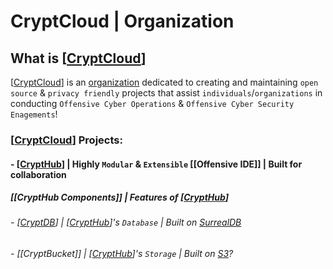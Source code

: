 # CryptCloud | Organization

## What is [[CryptCloud]]
[[CryptCloud]] is an [organization](https://github.com/CryptCloudCC) dedicated to creating and maintaining `open source` & `privacy friendly` projects that assist `individuals`/`organizations` in conducting `Offensive Cyber Operations` & `Offensive Cyber Security Enagements`! 

### [[CryptCloud]] Projects:
#### - [[CryptHub]] | Highly `Modular` & `Extensible` [[Offensive IDE]] | Built for collaboration
##### [[CryptHub Components]] | Features of [[CryptHub]]
###### - [[CryptDB]] | [[CryptHub]]'s `Database` | Built on [SurrealDB](https://SurrealDB.com)
###### - [[CryptBucket]] | [[CryptHub]]'s `Storage` | Built on [S3](https://aws.amazon.com/s3/)?
[//begin]: # "Autogenerated link references for markdown compatibility"
[CryptCloud]: CryptCloud.md "CryptCloud | Organization"
[CryptHub]: CryptHub.md "CryptHub | Offensive Cyber Platform"
[CryptDB]: CryptDB.md "CryptDB | CryptHub's Database"
[//end]: # "Autogenerated link references"
